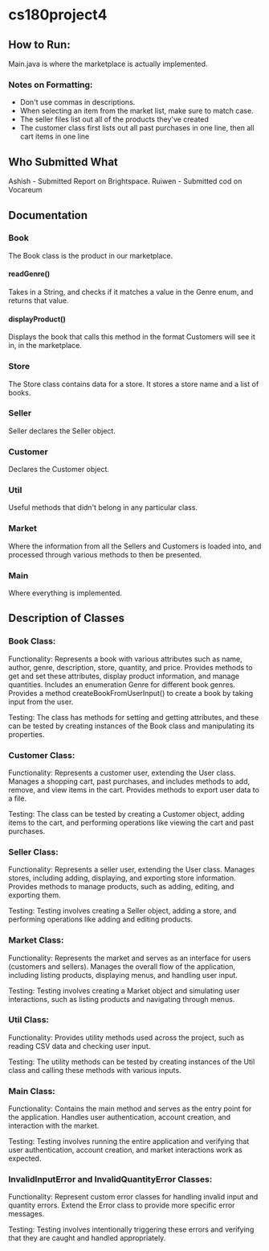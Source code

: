# cs180project4
## How to Run:
Main.java is where the marketplace is actually implemented.
### Notes on Formatting:
- Don't use commas in descriptions.
- When selecting an item from the market list, make sure to match case.
- The seller files list out all of the products they've created
- The customer class first lists out all past purchases in one line, then all cart items in one line
  
## Who Submitted What
Ashish - Submitted Report on Brightspace.
Ruiwen - Submitted cod on Vocareum


## Documentation
### Book
The Book class is the product in our marketplace. 
#### readGenre()
Takes in a String, and checks if it matches a value in the Genre enum, and returns that value.
#### displayProduct()
Displays the book that calls this method in the format Customers will see it in, in the marketplace.
### Store
The Store class contains data for a store. It stores a store name and a list of books.
### Seller
Seller declares the Seller object.
### Customer
Declares the Customer object.
### Util
Useful methods that didn't belong in any particular class.
### Market
Where the information from all the Sellers and Customers is loaded into, and processed through various methods to 
then be presented.
### Main
Where everything is implemented.


## Description of Classes

### Book Class:

Functionality: Represents a book with various attributes such as name, author, genre, description, store, quantity, and price. 
Provides methods to get and set these attributes, display product information, and manage quantities. 
Includes an enumeration Genre for different book genres. 
Provides a method createBookFromUserInput() to create a book by taking input from the user.

Testing: The class has methods for setting and getting attributes, and these can be tested by creating instances of the Book class and manipulating its properties.

### Customer Class:

Functionality: Represents a customer user, extending the User class. 
Manages a shopping cart, past purchases, and includes methods to add, remove, and view items in the cart. 
Provides methods to export user data to a file.

Testing: The class can be tested by creating a Customer object, adding items to the cart, and performing operations like viewing the cart and past purchases.

### Seller Class:

Functionality: Represents a seller user, extending the User class. 
Manages stores, including adding, displaying, and exporting store information. 
Provides methods to manage products, such as adding, editing, and exporting them.

Testing: Testing involves creating a Seller object, adding a store, and performing operations like adding and editing products.

### Market Class:

Functionality: Represents the market and serves as an interface for users (customers and sellers). 
Manages the overall flow of the application, including listing products, displaying menus, and handling user input.

Testing: Testing involves creating a Market object and simulating user interactions, such as listing products and navigating through menus.

### Util Class:

Functionality: Provides utility methods used across the project, such as reading CSV data and checking user input.

Testing: The utility methods can be tested by creating instances of the Util class and calling these methods with various inputs.

### Main Class:

Functionality: Contains the main method and serves as the entry point for the application. 
Handles user authentication, account creation, and interaction with the market.

Testing: Testing involves running the entire application and verifying that user authentication, account creation, and market interactions work as expected.

### InvalidInputError and InvalidQuantityError Classes:

Functionality: Represent custom error classes for handling invalid input and quantity errors. 
Extend the Error class to provide more specific error messages.

Testing: Testing involves intentionally triggering these errors and verifying that they are caught and handled appropriately.

